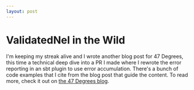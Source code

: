 ```yaml
---
layout: post
---
```


# ValidatedNel in the Wild

I'm keeping my streak alive and I wrote another blog post for 47 Degrees, this time a technical deep dive into a PR I made where I rewrote the error reporting in an sbt plugin to use error accumulation.  There's a bunch of code examples that I cite from the blog post that guide the content.  To read more, check it out on [the 47 Degrees blog](https://www.47deg.com/blog/validatedNel-in-the-wild/).  